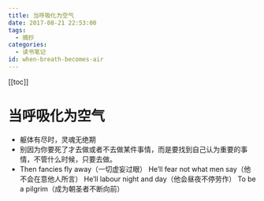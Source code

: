 ```yaml
---
title: 当呼吸化为空气
date: 2017-08-21 22:53:00
tags:
  - 摘抄
categories:
  - 读书笔记
id: when-breath-becomes-air
---
```


[[toc]]

# 当呼吸化为空气

- 躯体有尽时，灵魂无绝期
- 别因为你要死了才去做或者不去做某件事情，而是要找到自己认为重要的事情，不管什么时候，只要去做。
- Then fancies fly away（一切虚妄过眼）
He’ll fear not what men say（他不会在意他人所言）
He’ll labour night and day（他会昼夜不停劳作）
To be a pilgrim（成为朝圣者不断向前）
